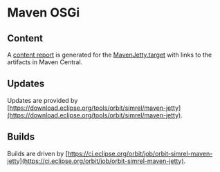 # Maven OSGi

## Content

A [content report](../report/maven-jetty/merged-target/REPORT.md) is generated for the [MavenJetty.target](tp/MavenJetty.target) with links to the artifacts in Maven Central.

## Updates

Updates are provided by [https://download.eclipse.org/tools/orbit/simrel/maven-jetty](https://download.eclipse.org/tools/orbit/simrel/maven-jetty).


## Builds

Builds are driven by [https://ci.eclipse.org/orbit/job/orbit-simrel-maven-jetty](https://ci.eclipse.org/orbit/job/orbit-simrel-maven-jetty).
